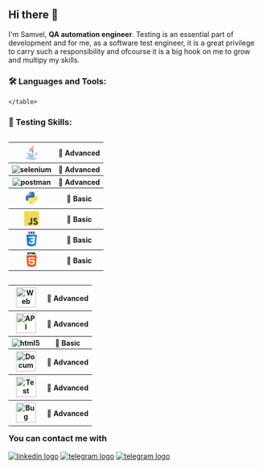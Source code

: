 ## Hi there 👋
I'm Samvel, **QA automation engineer**. 
Testing is an essential part of development and for me, as a software test engineer, it is a great privilege to carry such a responsibility and ofcourse it is a big hook on me to grow and multipy my skills.

<div align="left"> 
  <div align="left"> 
    <h3 align="left">🛠 Languages and Tools:</h3>
    <table align="left">
      <tr>
        <th>
            <img src="https://raw.githubusercontent.com/devicons/devicon/master/icons/java/java-original.svg" alt="java" width="30" height="30" title="Java"/>
        </th>
        <th>
         📗  Advanced  
        </th>
      </tr>
      <tr>
        <th>
          <img src="https://raw.githubusercontent.com/detain/svg-logos/780f25886640cef088af994181646db2f6b1a3f8/svg/selenium-logo.svg" alt="selenium" width="30" height="30" title="Selenium"/> <br/>
        </th>
        <th>
         📗  Advanced  
        </th>
      </tr>
      <tr>
        <th>
          <img src="https://www.vectorlogo.zone/logos/getpostman/getpostman-icon.svg" alt="postman" width="30" height="30" title="Postman"/>  <br/>
        </th>
        <th>
          📗  Advanced  
        </th>
      </tr>
      <tr>
        <th>
          <img src="https://raw.githubusercontent.com/devicons/devicon/master/icons/python/python-original.svg" alt="python" width="30" height="30" title="Python"/>  <br/>
        </th>
        <th>
          📘  Basic  
        </th>
      </tr>
      <tr>
        <th>
          <img src="https://raw.githubusercontent.com/devicons/devicon/master/icons/javascript/javascript-original.svg" alt="javascript" width="30" height="30" title="Java Script"/>  <br/>
        </th>
        <th>
          📘  Basic  
        </th>
      </tr>
      <tr>
        <th>
          <img src="https://raw.githubusercontent.com/devicons/devicon/master/icons/css3/css3-original-wordmark.svg" alt="css3" width="30" height="30" title="CSS"/>  <br/>
        </th>
        <th>
          📘  Basic
        </th>
      </tr>
      </tr>
      <tr>
        <th>
          <img src="https://raw.githubusercontent.com/devicons/devicon/master/icons/html5/html5-original-wordmark.svg" alt="html5" width="30" height="30" title="HTML"/>      
        </th>
        <th>
          📘  Basic
        </th>
      </tr>
  
    </table>
  </div>
  
  <div align="right"> 
    <h3 align="left">🔎 Testing Skills:</h3>
    <table align="right">
      <tr>
        <th>
         <img src="https://static.vecteezy.com/system/resources/previews/015/337/689/non_2x/web-icon-web-sign-free-png.png" width="40" height="40" title="Web"/>  
        </th>
        <th>
         📗  Advanced  
        </th
      </tr>
      <tr>
        <th>
         <img src="https://cdn.icon-icons.com/icons2/2596/PNG/512/api_icon_155812.png" width="40" height="40" title="API"/>  
        </th>
        <th>
         📗  Advanced  
        </th
      </tr>
      <tr>
        <th>
         <img src="https://cdn-icons-png.flaticon.com/512/4477/4477610.png" alt="html5" width="40" height="40" title="Mobile"/>  
        </th>
        <th>
         📘  Basic  
        </th
      </tr>
      <tr>
        <th>
         <img src="https://cdn-icons-png.flaticon.com/512/6747/6747196.png" width="40" height="40" title="Documentation"/>  
        </th>
        <th>
         📗  Advanced  
        </th
      </tr>
      <tr>
        <th>
         <img src="https://cdn-icons-png.flaticon.com/512/160/160085.png" width="40" height="40" title="Test Case"> 
        </th>
        <th>
         📗  Advanced  
        </th
      </tr>
      <tr>
        <th>
         <img src="https://static.thenounproject.com/png/522353-200.png" width="40" height="40" title="Bug Report"/>  
        </th>
        <th>
         📗  Advanced   
        </th
      </tr>
    </table>
  </div>
</div>

<h3 align="left">You can contact me with</h3>
<div align="left">
  <a href="https://www.linkedin.com/in/samvel-melikyan-qa/" >
    <img src="https://raw.githubusercontent.com/maurodesouza/profile-readme-generator/master/src/assets/icons/social/linkedin/default.svg" width="52" height="40" alt="linkedin logo"  title="LinkedIn"/></a>
  
  <a href="https://t.me/MelikyanSamvel" >
    <img src="https://raw.githubusercontent.com/maurodesouza/profile-readme-generator/master/src/assets/icons/social/telegram/default.svg" width="52" height="40" alt="telegram logo" title="Telegram"/></a>
  
  <a href="https://mail.google.com/mail/u/0/?fs=1&tf=cm&source=mailto&to=samvel.melikyan.eng@gmail.com" >
    <img src="https://cdn-icons-png.flaticon.com/512/281/281769.png" width="52" height="40" alt="telegram logo" title="Gmail"/></a>
 </div>

